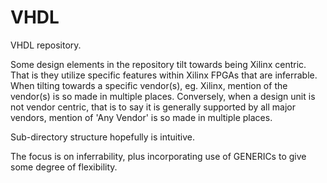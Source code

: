 # VHDL
VHDL repository.

Some design elements in the repository tilt towards being Xilinx centric. That is they utilize specific features within Xilinx FPGAs that are inferrable.
When tilting towards a specific vendor(s), eg. Xilinx, mention of the vendor(s) is so made in multiple places. Conversely, when a design unit is not vendor centric, that is to say it is generally supported by all major vendors, mention of 'Any Vendor' is so made in multiple places.

Sub-directory structure hopefully is intuitive.

The focus is on inferrability, plus incorporating use of GENERICs to give some degree of flexibility.
